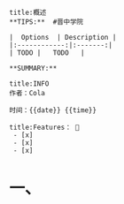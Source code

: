 
```ad-summary
title:概述
**TIPS:**  #晋中学院 

|  Options  | Description |
|:------------:|:-------:|
| TODO |   TODO   |

**SUMMARY:** 
```

```ad-tip
title:INFO
作者：Cola

时间：{{date}} {{time}} 
```

```ad-todo
title:Features： 🐔
 - [x] 
 - [x] 
 - [x] 
```

# 一、

## 
